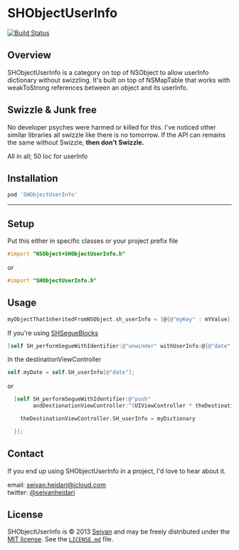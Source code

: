 SHObjectUserInfo
==========
[![Build Status](https://travis-ci.org/seivan/SHObjectUserInfo.png?branch=master)](https://travis-ci.org/seivan/SHObjectUserInfo)

Overview
--------

SHObjectUserInfo is a category on top of NSObject to allow userInfo dictionary without swizzling. It's built on top of NSMapTable that works with weakToStrong references between an object and its userInfo. 


Swizzle & Junk free 
-------------------

No developer psyches were harmed or killed for this. I've noticed other similar libraries all swizzle like there is no tomorrow. If the API can remains the same without Swizzle, **then don't Swizzle.**

All in all; 50 loc for userInfo


Installation
------------

```ruby
pod 'SHObjectUserInfo'
```

***

Setup
-----

Put this either in specific classes or your project prefix file

```objective-c
#import "NSObject+SHObjectUserInfo.h"
```

or

```objective-c
#import "SHObjectUserInfo.h"
```

Usage
-----

```objective-c
myObjectThatInheritedFromNSObject.sh_userInfo = [@{@"myKey" : mYValue} mutableCopy];
``` 

If you're using [SHSegueBlocks](http://www.github.com/seivan/SHSegueBlocks)

```objective-c
[self SH_performSegueWithIdentifier:@"unwinder" withUserInfo:@{@"date" : [NSDate date]}];
```

In the destinationViewController

```objective-c
self.myDate = self.SH_userInfo[@"date"];
```

or

```objective-c
  [self SH_performSegueWithIdentifier:@"push" 
        andDestionationViewController:^(UIViewController * theDestinationViewController) {

    theDestinationViewController.SH_userInfo = myDictionary

  }];

```

Contact
-------

If you end up using SHObjectUserInfo in a project, I'd love to hear about it.

email: [seivan.heidari@icloud.com](mailto:seivan.heidari@icloud.com)  
twitter: [@seivanheidari](https://twitter.com/seivanheidari)

## License

SHObjectUserInfo is © 2013 [Seivan](http://www.github.com/seivan) and may be freely
distributed under the [MIT license](http://opensource.org/licenses/MIT).
See the [`LICENSE.md`](https://github.com/seivan/SHObjectUserInfo/blob/master/LICENSE.md) file.